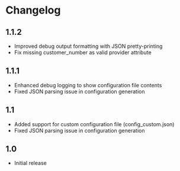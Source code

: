 # Changelog

## 1.1.2

- Improved debug output formatting with JSON pretty-printing
- Fix missing customer_number as valid provider attribute

## 1.1.1

- Enhanced debug logging to show configuration file contents
- Fixed JSON parsing issue in configuration generation

## 1.1

- Added support for custom configuration file (config_custom.json)
- Fixed JSON parsing issue in configuration generation

## 1.0

- Initial release
